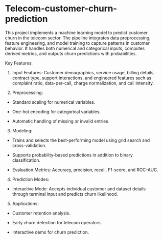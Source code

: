 # Telecom-customer-churn-prediction
This project implements a machine learning model to predict customer churn in the telecom sector. The pipeline integrates data preprocessing, feature engineering, and model training to capture patterns in customer behavior. It handles both numerical and categorical inputs, computes derived metrics, and outputs churn predictions with probabilities.

Key Features:

1. Input Features: Customer demographics, service usage, billing details, contract type, support interactions, and engineered features such as complaint ratio, data-per-call, charge normalization, and call intensity.

2. Preprocessing:

- Standard scaling for numerical variables.

- One-hot encoding for categorical variables.

- Automatic handling of missing or invalid entries.

3. Modeling:

- Trains and selects the best-performing model using grid search and cross-validation.

- Supports probability-based predictions in addition to binary classification.

- Evaluation Metrics: Accuracy, precision, recall, F1-score, and ROC-AUC.

4. Prediction Modes:

- Interactive Mode: Accepts individual customer and dataset details through terminal input and predicts churn likelihood.

5. Applications:

- Customer retention analysis.

- Early churn detection for telecom operators.

- Interactive demo for churn prediction.
